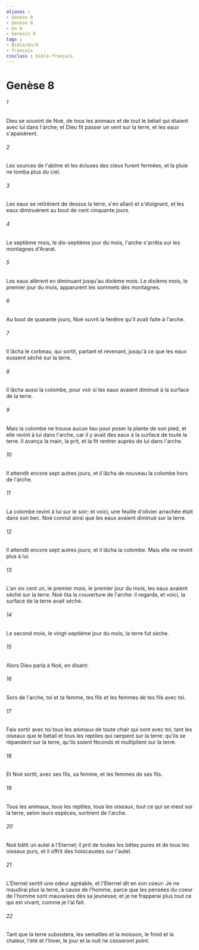 ```yaml
---
aliases : 
- Genèse 8
- Genèse 8
- Gn 8
- Genesis 8
tags : 
- Bible/Gn/8
- français
cssclass : bible-français
---
```


# Genèse 8

###### 1
Dieu se souvint de Noé, de tous les animaux et de tout le bétail qui étaient avec lui dans l'arche; et Dieu fit passer un vent sur la terre, et les eaux s'apaisèrent.
###### 2
Les sources de l'abîme et les écluses des cieux furent fermées, et la pluie ne tomba plus du ciel.
###### 3
Les eaux se retirèrent de dessus la terre, s'en allant et s'éloignant, et les eaux diminuèrent au bout de cent cinquante jours.
###### 4
Le septième mois, le dix-septième jour du mois, l'arche s'arrêta sur les montagnes d'Ararat.
###### 5
Les eaux allèrent en diminuant jusqu'au dixième mois. Le dixième mois, le premier jour du mois, apparurent les sommets des montagnes.
###### 6
Au bout de quarante jours, Noé ouvrit la fenêtre qu'il avait faite à l'arche.
###### 7
Il lâcha le corbeau, qui sortit, partant et revenant, jusqu'à ce que les eaux eussent séché sur la terre.
###### 8
Il lâcha aussi la colombe, pour voir si les eaux avaient diminué à la surface de la terre.
###### 9
Mais la colombe ne trouva aucun lieu pour poser la plante de son pied, et elle revint à lui dans l'arche, car il y avait des eaux à la surface de toute la terre. Il avança la main, la prit, et la fit rentrer auprès de lui dans l'arche.
###### 10
Il attendit encore sept autres jours, et il lâcha de nouveau la colombe hors de l'arche.
###### 11
La colombe revint à lui sur le soir; et voici, une feuille d'olivier arrachée était dans son bec. Noé connut ainsi que les eaux avaient diminué sur la terre.
###### 12
Il attendit encore sept autres jours; et il lâcha la colombe. Mais elle ne revint plus à lui.
###### 13
L'an six cent un, le premier mois, le premier jour du mois, les eaux avaient séché sur la terre. Noé ôta la couverture de l'arche: il regarda, et voici, la surface de la terre avait séché.
###### 14
Le second mois, le vingt-septième jour du mois, la terre fut sèche.
###### 15
Alors Dieu parla à Noé, en disant:
###### 16
Sors de l'arche, toi et ta femme, tes fils et les femmes de tes fils avec toi.
###### 17
Fais sortir avec toi tous les animaux de toute chair qui sont avec toi, tant les oiseaux que le bétail et tous les reptiles qui rampent sur la terre: qu'ils se répandent sur la terre, qu'ils soient féconds et multiplient sur la terre.
###### 18
Et Noé sortit, avec ses fils, sa femme, et les femmes de ses fils.
###### 19
Tous les animaux, tous les reptiles, tous les oiseaux, tout ce qui se meut sur la terre, selon leurs espèces, sortirent de l'arche.
###### 20
Noé bâtit un autel à l'Eternel; il prit de toutes les bêtes pures et de tous les oiseaux purs, et il offrit des holocaustes sur l'autel.
###### 21
L'Eternel sentit une odeur agréable, et l'Eternel dit en son coeur: Je ne maudirai plus la terre, à cause de l'homme, parce que les pensées du coeur de l'homme sont mauvaises dès sa jeunesse; et je ne frapperai plus tout ce qui est vivant, comme je l'ai fait.
###### 22
Tant que la terre subsistera, les semailles et la moisson, le froid et la chaleur, l'été et l'hiver, le jour et la nuit ne cesseront point.
